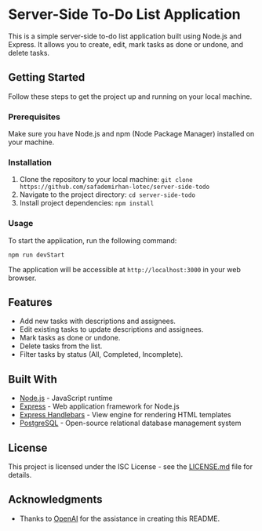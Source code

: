 # Server-Side To-Do List Application

This is a simple server-side to-do list application built using Node.js and Express. It allows you to create, edit, mark tasks as done or undone, and delete tasks.

## Getting Started

Follow these steps to get the project up and running on your local machine.

### Prerequisites

Make sure you have Node.js and npm (Node Package Manager) installed on your machine.

### Installation

1. Clone the repository to your local machine:
   `git clone https://github.com/safademirhan-lotec/server-side-todo`
2. Navigate to the project directory:
   `cd server-side-todo`
3. Install project dependencies:
   `npm install`

### Usage

To start the application, run the following command:

`npm run devStart`

The application will be accessible at `http://localhost:3000` in your web browser.

## Features

- Add new tasks with descriptions and assignees.
- Edit existing tasks to update descriptions and assignees.
- Mark tasks as done or undone.
- Delete tasks from the list.
- Filter tasks by status (All, Completed, Incomplete).

## Built With

- [Node.js](https://nodejs.org/) - JavaScript runtime
- [Express](https://expressjs.com/) - Web application framework for Node.js
- [Express Handlebars](https://www.npmjs.com/package/express-handlebars) - View engine for rendering HTML templates
- [PostgreSQL](https://www.postgresql.org/) - Open-source relational database management system

## License

This project is licensed under the ISC License - see the [LICENSE.md](LICENSE.md) file for details.

## Acknowledgments

- Thanks to [OpenAI](https://www.openai.com/) for the assistance in creating this README.
